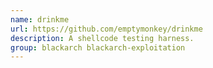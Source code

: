 ```yaml
---
name: drinkme
url: https://github.com/emptymonkey/drinkme
description: A shellcode testing harness.
group: blackarch blackarch-exploitation
---
```

